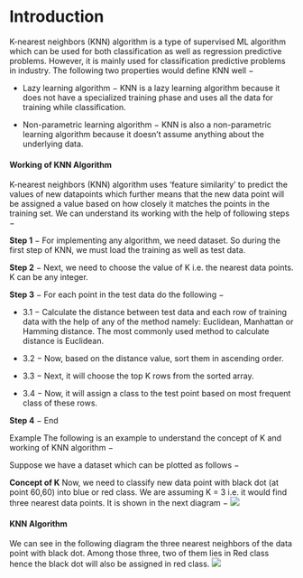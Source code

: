 # Introduction
K-nearest neighbors (KNN) algorithm is a type of supervised ML algorithm which can be used for both classification as well as regression predictive problems. However, it is mainly used for classification predictive problems in industry. The following two properties would define KNN well −

- Lazy learning algorithm − KNN is a lazy learning algorithm because it does not have a specialized training phase and uses all the data for training while classification.

- Non-parametric learning algorithm − KNN is also a non-parametric learning algorithm because it doesn’t assume anything about the underlying data.

#### Working of KNN Algorithm
K-nearest neighbors (KNN) algorithm uses ‘feature similarity’ to predict the values of new datapoints which further means that the new data point will be assigned a value based on how closely it matches the points in the training set. We can understand its working with the help of following steps −

**Step 1** − For implementing any algorithm, we need dataset. So during the first step of KNN, we must load the training as well as test data.

**Step 2** − Next, we need to choose the value of K i.e. the nearest data points. K can be any integer.

**Step 3** − For each point in the test data do the following −

- 3.1 − Calculate the distance between test data and each row of training data with the help of any of the method namely: Euclidean, Manhattan or Hamming distance. The most commonly used method to calculate distance is Euclidean.

- 3.2 − Now, based on the distance value, sort them in ascending order.

- 3.3 − Next, it will choose the top K rows from the sorted array.

- 3.4 − Now, it will assign a class to the test point based on most frequent class of these rows.

**Step 4** − End

Example
The following is an example to understand the concept of K and working of KNN algorithm −

Suppose we have a dataset which can be plotted as follows −

**Concept of K**
Now, we need to classify new data point with black dot (at point 60,60) into blue or red class. We are assuming K = 3 i.e. it would find three nearest data points. It is shown in the next diagram −
[![](https://www.tutorialspoint.com/machine_learning_with_python/images/concept_of_k.jpg)](http://https://www.tutorialspoint.com/machine_learning_with_python/images/concept_of_k.jpg)
#### KNN Algorithm
We can see in the following diagram the three nearest neighbors of the data point with black dot. Among those three, two of them lies in Red class hence the black dot will also be assigned in red class.
[![](https://www.tutorialspoint.com/machine_learning_with_python/images/knn_algorithm.jpg)](http://https://www.tutorialspoint.com/machine_learning_with_python/images/knn_algorithm.jpg)
